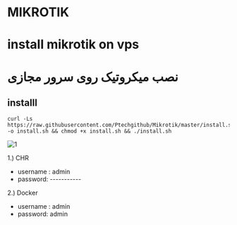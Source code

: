 
# MIKROTIK

# install mikrotik on vps
# نصب میکروتیک روی سرور مجازی

## installl

```
curl -Ls https://raw.githubusercontent.com/Ptechgithub/Mikrotik/master/install.sh -o install.sh && chmod +x install.sh && ./install.sh
```
![1]()

1.) CHR
- username : admin
- password: -----------




2.) Docker
 - username : admin
 - password: admin


